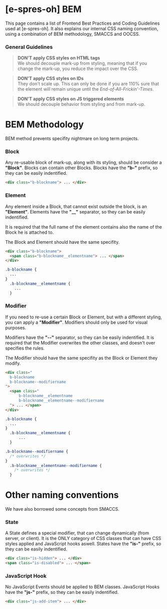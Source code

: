 # [e-spres-oh] BEM

This page contains a list of Frontend Best Practices and Coding Guidelines used at [e-spres-oh].
It also explains our internal CSS naming convention, using a combination of BEM methodology, SMACCS and OOCSS.

### General Guidelines

> __DON'T apply CSS styles on HTML tags__<br>
> We should decouple mark-up from styling, meaning that if you change the mark-up, you reduce the impact over the CSS.

> __DON'T apply CSS styles on IDs__<br>
> They don't scale up. This can only be done if you are 110% sure that the element will remain unique until the _End-of-All-Frickin'-Times_.

> __DON'T apply CSS styles on JS triggered elements__<br>
> We should decouple behavior from styling and from mark-up. 

# BEM Methodology

BEM method prevents specifity nightmare on long term projects.

### Block

Any re-usable block of mark-up, along with its styling, should be consider a __"Block"__. Blocks can contain other Blocks. Blocks have the __"b-"__ prefix, so they can be easily indentified.

```html
<div class="b-blockname"> ... </div>
```

### Element

Any element inside a Block, that cannot exist outside the block, is an __"Element"__. Elements have the __"\_\_"__ separator, so they can be easily indentified.

It is required that the full name of the element contains also the name of the Block he is attached to.

The Block and Element should have the same specifity.

```html
<div class="b-blockname">
  <span class="b-blockname__elementname"> ... </span>
</div>
```

```css
.b-blockname {
  ...
}
  .b-blockname__elementname {
    ...
  }
```

### Modifier

If you need to re-use a certain Block or Element, but with a different styling, you can apply a __"Modifier"__. Modifiers should only be used for visual purposes.

Modifiers have the __"--"__ separator, so they can be easily indentified. It is required that the Modifier overwrites the other classes, and doesn't over specifies the rules.

The Modifier should have the same specifity as the Block or Element they modify.

```html
<div class="
  b-blockname
  b-blockname--modifiername
">
  <span class="
      b-blockname__elementname
      b-blockname__elementname--modifiername
  "> ... </span>
</div>
```

```css
.b-blockname {
  ...
}
  .b-blockname__elementname {
      ...
  }

.b-blockname--modifiername {
  /* overwrites */
}
  .b-blockname__elementname--modifiername {
    /* overwrites */
  }
```

# Other naming conventions

We have also borrowed some concepts from SMACCS.

### State

A State defines a special modifier, that can change dynamically (from server, or client). It is the ONLY category of CSS classes that can have CSS styles applied and JavaScript hooks aswell. States have the __"is-"__ prefix, so they can be easily indentified.

```html
<div class="is-hidden"> ... </div>
<span class="is-disabled"> ... </span>
```

### JavaScript Hook

No JavaScript Events should be applied to BEM classes. JavaScript Hooks have the __"js-"__ prefix, so they can be easily indentified.

```html
<div class="js-add-item"> ... </div>
```
